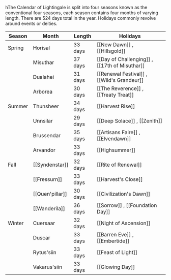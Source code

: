 hThe Calendar of Lightingale is split into four seasons known as the conventional four seasons, each season contains four months of varying length. There are 524 days total in the year. Holidays commonly revolve around events or deities.

| Season | Month | Length | Holidays |
| ---- | ---- | ---- | ---- |
| Spring | Horisal | 33 days | [[New Dawn]] , [[Hillsgold]] |
|  | Misuthar | 37 days | [[Day of Challenging]] , [[17th of Misuthar]] |
|  | Dualahei | 31 days | [[Renewal Festival]] , [[Wild's Grandeur]] |
|  | Arborea | 30 days | [[The Reverence]] , [[Treaty Treat]] |
| Summer | Thunsheer | 34 days | [[Harvest Rise]] |
|  | Unnsilar | 29 days | [[Deep Solace]] , [[Zenith]] |
|  | Brussendar | 35 days | [[Artisans Faire]] , [[Elvendawn]] |
|  | Arvandor | 33 days | [[Highsummer]]  |
| Fall | [[Syndenstar]] | 32 days | [[Rite of Renewal]] |
|  | [[Fressurn]] | 33 days | [[Harvest's Close]] |
|  | [[Quen'pillar]] | 30 days | [[Civilization's Dawn]] |
|  | [[Wanderila]] | 36 days | [[Sorrow]] , [[Foundation Day]]  |
| Winter | Cuersaar | 32 days | [[Night of Ascension]] |
|  | Duscar | 33 days | [[Barren Eve]] , [[Embertide]] |
|  | Rytus'siin | 33 days | [[Feast of Light]] |
|  | Vakarus'siin | 33 days | [[Glowing Day]] |

